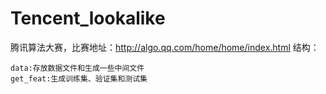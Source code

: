 # Tencent_lookalike
腾讯算法大赛，比赛地址：http://algo.qq.com/home/home/index.html
结构：

    data:存放数据文件和生成一些中间文件
    get_feat:生成训练集、验证集和测试集
